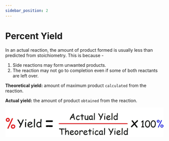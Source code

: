 ```yaml
---
sidebar_position: 2
---
```


# Percent Yield

In an actual reaction, the amount of product formed is usually less than predicted from stoichiometry. This is because -
1. Side reactions may form unwanted products.
1. The reaction may not go to completion even if some of both reactants are left over.

**Theoretical yield:** amount of maximum product `calculated` from the reaction.

**Actual yield:** the amount of product `obtained` from the reaction.

![Percent Yield Formula](/static/img/percent-yield.png)